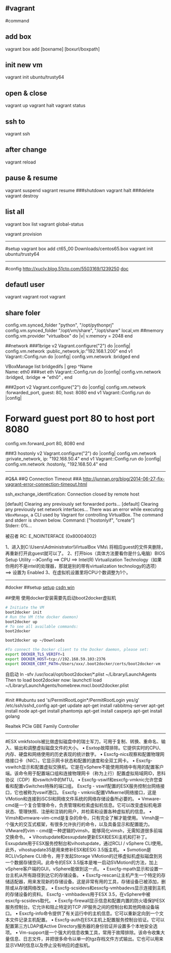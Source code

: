 #vagrant
---
#command
## add box
vagrant box add [boxname] [boxurl/boxpath] 

## init new vm
vagrant init ubuntu/trusty64
## open & close
vagrant up
vagrant halt
vagrant status  
## ssh to
vagrant ssh
## after change 
vagrant reload
## pause & resume
vagrant suspend
vagrant resume
###shutdown
vagrant halt 
###delete
vagrant destroy

## list all
vagrant box list
vagrant global-status

vagrant provision

---
#setup
vagrant box add ct65_00 Downloads/centos65.box 
vagrant init ubuntu/trusty64

---
#config
http://xuclv.blog.51cto.com/5503169/1239250
[doc](http://docs.vagrantup.com/v2/)

## defautl user
vagrant vagrant
root vagrant

## share foler
config.vm.synced_folder "python", "/opt/pythonprj"
config.vm.synced_folder "/opt/vm/share", "/opt/share"
local,vm
##memory
config.vm.provider "virtualbox" do |v|
  v.memory = 2048
end


##network
###1brige 
v2
Vagrant.configure("2") do |config|
  config.vm.network :public_network,ip:"192.168.1.200"
end
v1
Vagrant::Config.run do |config|
  config.vm.network :bridged
end

VBoxManage list bridgedifs | grep ^Name  
    Name:            eth0
###set eth
Vagrant::Config.run do |config|
  config.vm.network :bridged, :bridge => "eth0" ,
end

###2port
v2
Vagrant.configure("2") do |config|
  config.vm.network :forwarded_port, guest: 80, host: 8080
end
v1
Vagrant::Config.run do |config|
  # Forward guest port 80 to host port 8080
  config.vm.forward_port 80, 8080
end

###3 hostonly
v2
Vagrant.configure("2") do |config|
  config.vm.network :private_network, ip: "192.168.50.4"
end
v1
Vagrant::Config.run do |config|
  config.vm.network :hostonly, "192.168.50.4"
end



---
#Q&A
##Q Connection Timeout
##A
http://junnan.org/blog/2014-06-27-fix-vagrant-error-connection-timeout.html

ssh_exchange_identification: Connection closed by remote host


[default] Clearing any previously set forwarded ports... 
[default] Clearing any previously set network interfaces... 
There was an error while executing `VBoxManage`, a CLI used by Vagrant 
for controlling VirtualBox. The command and stderr is shown below. 
Command: ["hostonlyif", "create"]  
Stderr: 0%...


被召者 RC: E_NOINTERFACE (0x80004002)



1、进入到C:\Users\Administrator\VirtualBox VMs\ 将相应guest的文件夹删除，再重新打开此guest就可以了。
2、打开bios（具体方法要看你是什么电脑）BIOS Setup Utility --》Config ==> CPU ==> Intel(R) Virtualization Technology（如果你用的不是intel的处理器，那就是别的带有virtualization technology的选项） ==> 设置为 Enabled 
3、在虚拟机设置里将CPU个数调整为1个。

---
#docker
##setup
[setup](http://yansu.org/2014/04/10/install-docker-in-mac.html)
[csdn win](http://blog.csdn.net/zistxym/article/details/42918339)

##使用
使用docker安装需要先启动boot2docker虚拟机
```bash
# Initiate the VM
boot2docker init
# Run the VM (the docker daemon)
boot2docker up
# To see all available commands:
boot2docker

boot2docker up ~/Downloads

#To connect the Docker client to the Docker daemon, please set:
export DOCKER_TLS_VERIFY=1
export DOCKER_HOST=tcp://192.168.59.103:2376
export DOCKER_CERT_PATH=/Users/xxx/.boot2docker/certs/boot2docker-vm
```

自启动
ln -sfv /usr/local/opt/boot2docker/*.plist ~/Library/LaunchAgents
Then to load boot2docker now:
launchctl load ~/Library/LaunchAgents/homebrew.mxcl.boot2docker.plist





---
#init
##ubuntu
sed 's/PermitRootLogin*/PermitRootLogin yes/g' /etc/ssh/sshd_config
apt-get update
apt-get install rabbitmq-server
apt-get install node
apt-get install phantomjs
apt-get install casperjs
apt-get install golang


Realtek PCIe GBE Family Controller



---
#ESX
vmkfstools被比做虚拟磁盘中的瑞士军刀，可用于复制、转换、重命名、输入、输出和调整虚拟磁盘文件的大小。 
• Esxtop故障排除。它提供实时的CPU、内存、硬盘和网络使用的历史表现的统计数字。 
• Esxcfg-nics观察和配置物理网络接口卡（NIC）。它显示网卡状态和配置的速度和全双工网卡。 
• Esxcfg-vswitch显示和配置虚拟交换机。它是在vSphere不能使用网络中有用的配置客户端。该命令用于配置端口组和连接物理网卡（称为上行）配置虚拟局域网ID，思科协议（CDP）和vswitch中的MTU。 
• Esxcfg-vswif和esxcfg-vmknic允许您查看和配置vSwitches特殊的端口组。 Esxcfg - vswif配置的ESX服务控制台网络接口，它也被称为vswif港口。 Esxcfg - vmknic配置VMkernel网络接口，这是VMotion和连接到iSCSI和网络文件系统的网络存储设备所必要的。 
• Vmware-cmd是一个复合管理命令，负责管理和检索虚拟机信息。它可以改变虚拟机电源状态、管理快照、注册和注销的用户，并检索和设置各种虚拟机的信息。 
• Vimsh和vmware-vim-cmd是复杂的命令，只有完全了解才能使用。 Vimsh是一个强大的交互式框架，有很多允许执行的命令，以及具备显示和配置能力。 VMware的vim - cmd是一种逻辑的vimsh，能够简化vimsh，无需知道很多前端交换命令。 
• Vihostupdate和esxupdate更新ESX和ESXi主机和打补丁。 Esxupdate用于ESX服务控制台和vihostupdate，通过RCLI / vSphere CLI使用。此外，vihostupdate35是用来修补ESX和ESXi 3.5版主机。 
• Svmotion是RCLI/vSphere CLI命令，用于发起Storage VMotion的迁移虚拟机虚拟磁盘到另一个数据存储空间。此命令的ESX 3.5版本是唯一启动SVMotion的方法，加上vSphere客户端的GUI，vSphere能做到这一点。 
• Esxcfg-mpath显示和设置一台主机从所有路径到达它的存储设备。 
• Esxcfg-rescan让主机产生一个特定的存储适配器，用来发现新的存储设备。这是非常有用的工具，存储设备已被添加，删除或从存储网络改变。 
• Esxcfg-scsidevs和esxcfg-vmhbadevs显示连接到主机的存储设备的资料。 Esxcfg - vmhbadevs用于ESX 3.5，在vSphere中被 esxcfg-scsidevs取代。 
• Esxcfg-firewall显示信息和配置内置的防火墙保护ESX服务控制台。它允许和阻止特定的TCP /IP服务之间的控制台和其他网络设备端口。 
• Esxcfg-info命令提供了有关运行中的主机信息。它可以重新定向到一个文本文件记录主机配置。 
• Esxcfg-auth在ESX主机上配置服务控制台验证。它可以配置第三方LDAP或Active Directory服务器的身份验证并设置多个本地安全选项。 
• Vm-support是一个强大的信息收集工具，常用于故障排除。该命令收集大量信息、日志文件，并把很多命令以单一的tgz存档文件方式输出。它也可以用来显示VM的信息以及停止没有响应的虚拟机。























